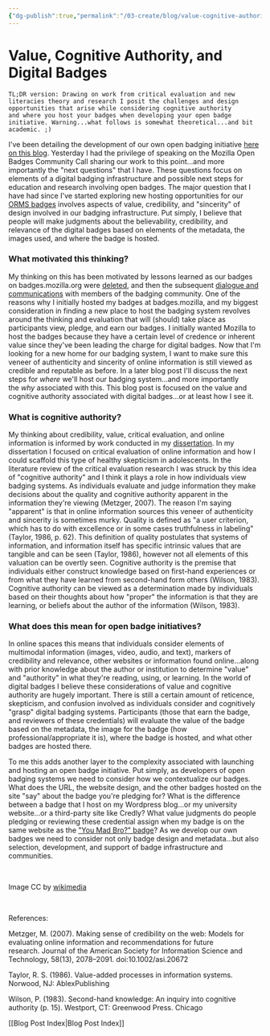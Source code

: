 ```yaml
---
{"dg-publish":true,"permalink":"/03-create/blog/value-cognitive-authority-and-digital-badges/","title":"Value, Cognitive Authority, and Digital Badges","tags":["badges"]}
---
```


# Value, Cognitive Authority, and Digital Badges

```
TL;DR version: Drawing on work from critical evaluation and new literacies theory and research I posit the challenges and design opportunities that arise while considering cognitive authority and where you host your badges when developing your open badge initiative. Warning...what follows is somewhat theoretical...and bit academic. ;)
```

I've been detailing the development of our own open badging initiative [here on this blog](http://wiobyrne.com/tag/badges/). Yesterday I had the privilege of speaking on the Mozilla Open Badges Community Call sharing our work to this point...and more importantly the "next questions" that I have. These questions focus on elements of a digital badging infrastructure and possible next steps for education and research involving open badges. The major question that I have had since I've started exploring new hosting opportunities for our [ORMS badges](http://wiobyrne.com/design-evolution-of-the-graphics-in-an-open-badge-initiative/) involves aspects of value, credibility, and "sincerity" of design involved in our badging infrastructure. Put simply, I believe that people will make judgments about the believability, credibility, and relevance of the digital badges based on elements of the metadata, the images used, and where the badge is hosted.

### What motivated this thinking?

My thinking on this has been motivated by lessons learned as our badges on badges.mozilla.org were [deleted](http://wiobyrne.com/challenges-in-launching-and-hosting-an-open-digital-badge-initiative/), and then the subsequent [dialogue and communications](http://wiobyrne.com/considerations-on-hosting-an-open-badging-initiative/) with members of the badging community. One of the reasons why I initially hosted my badges at badges.mozilla, and my biggest consideration in finding a new place to host the badging system revolves around the thinking and evaluation that will (should) take place as participants view, pledge, and earn our badges. I initially wanted Mozilla to host the badges because they have a certain level of credence or inherent value since they've been leading the charge for digital badges. Now that I'm looking for a new home for our badging system, I want to make sure this veneer of authenticity and sincerity of online information is still viewed as credible and reputable as before. In a later blog post I'll discuss the next steps for _where_ we'll host our badging system...and more importantly the _why_ associated with this. This blog post is focused on the value and cognitive authority associated with digital badges...or at least how I see it.

### What is cognitive authority?

My thinking about credibility, value, critical evaluation, and online information is informed by work conducted in my [dissertation](http://www.scribd.com/doc/107186776/Facilitating-Critical-Evaluation-Skills-through-Content-Creation-Empowering-Adolescents-as-Readers-and-Writers-of-Online-Information). In my dissertation I focused on critical evaluation of online information and how I could scaffold this type of healthy skepticism in adolescents. In the literature review of the critical evaluation research I was struck by this idea of "cognitive authority" and I think it plays a role in how individuals view badging systems. As individuals evaluate and judge information they make decisions about the quality and cognitive authority apparent in the information they're viewing (Metzger, 2007). The reason I'm saying "apparent" is that in online information sources this veneer of authenticity and sincerity is sometimes murky. Quality is defined as "a user criterion, which has to do with excellence or in some cases truthfulness in labeling" (Taylor, 1986, p. 62). This definition of quality postulates that systems of information, and information itself has specific intrinsic values that are tangible and can be seen (Taylor, 1986), however not all elements of this valuation can be overtly seen. Cognitive authority is the premise that individuals either construct knowledge based on first-hand experiences or from what they have learned from second-hand form others (Wilson, 1983). Cognitive authority can be viewed as a determination made by individuals based on their thoughts about how "proper" the information is that they are learning, or beliefs about the author of the information (Wilson, 1983).

### What does this mean for open badge initiatives?

In online spaces this means that individuals consider elements of multimodal information (images, video, audio, and text), markers of credibility and relevance, other websites or information found online...along with prior knowledge about the author or institution to determine "value" and "authority" in what they're reading, using, or learning. In the world of digital badges I believe these considerations of value and cognitive authority are hugely important. There is still a certain amount of reticence, skepticism, and confusion involved as individuals consider and cognitively "grasp" digital badging systems. Participants (those that earn the badge, and reviewers of these credentials) will evaluate the value of the badge based on the metadata, the image for the badge (how professional/appropriate it is), where the badge is hosted, and what other badges are hosted there.

To me this adds another layer to the complexity associated with launching and hosting an open badge initiative. Put simply, as developers of open badging systems we need to consider how we contextualize our badges. What does the URL, the website design, and the other badges hosted on the site "say" about the badge you're pledging for? What is the difference between a badge that I host on my Wordpress blog...or my university website...or a third-party site like Credly? What value judgments do people pledging or reviewing these credential assign when my badge is on the same website as the ["You Mad Bro?" badge](https://badges.mozilla.org/en-US/badges/badge/U-Mad-Bro)? As we develop our own badges we need to consider not only badge design and metadata...but also selection, development, and support of badge infrastructure and communities.

 

Image CC by [wikimedia](http://upload.wikimedia.org/wikipedia/commons/3/3b/Open_authority.jpg)

 

References:

Metzger, M. (2007). Making sense of credibility on the web: Models for evaluating online information and recommendations for future research. Journal of the American Society for Information Science and Technology, 58(13), 2078–2091. doi:10.1002/asi.20672

Taylor, R. S. (1986). Value-added processes in information systems. Norwood, NJ: AblexPublishing

Wilson, P. (1983). Second-hand knowledge: An inquiry into cognitive authority (p. 15). Westport, CT: Greenwood Press. Chicago

[[Blog Post Index\|Blog Post Index]]
